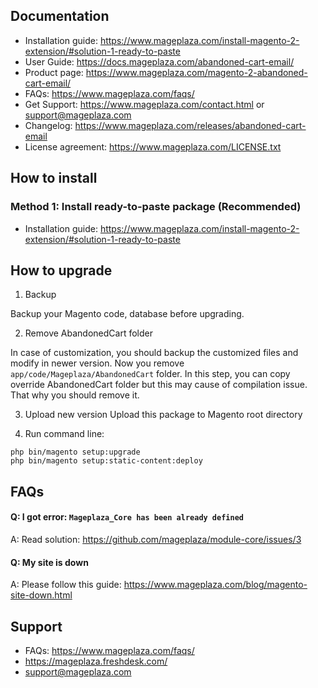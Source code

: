 ## Documentation

- Installation guide: https://www.mageplaza.com/install-magento-2-extension/#solution-1-ready-to-paste
- User Guide: https://docs.mageplaza.com/abandoned-cart-email/
- Product page: https://www.mageplaza.com/magento-2-abandoned-cart-email/
- FAQs: https://www.mageplaza.com/faqs/
- Get Support: https://www.mageplaza.com/contact.html or support@mageplaza.com
- Changelog: https://www.mageplaza.com/releases/abandoned-cart-email
- License agreement: https://www.mageplaza.com/LICENSE.txt


## How to install

### Method 1: Install ready-to-paste package (Recommended)

- Installation guide: https://www.mageplaza.com/install-magento-2-extension/#solution-1-ready-to-paste


## How to upgrade


1. Backup

Backup your Magento code, database before upgrading.

2. Remove AbandonedCart folder 

In case of customization, you should backup the customized files and modify in newer version. 
Now you remove `app/code/Mageplaza/AbandonedCart` folder. In this step, you can copy override AbandonedCart folder but this may cause of compilation issue. That why you should remove it.

3. Upload new version
Upload this package to Magento root directory

4. Run command line:

```
php bin/magento setup:upgrade
php bin/magento setup:static-content:deploy
```


## FAQs


#### Q: I got error: `Mageplaza_Core has been already defined`
A: Read solution: https://github.com/mageplaza/module-core/issues/3


#### Q: My site is down
A: Please follow this guide: https://www.mageplaza.com/blog/magento-site-down.html


## Support

- FAQs: https://www.mageplaza.com/faqs/
- https://mageplaza.freshdesk.com/
- support@mageplaza.com